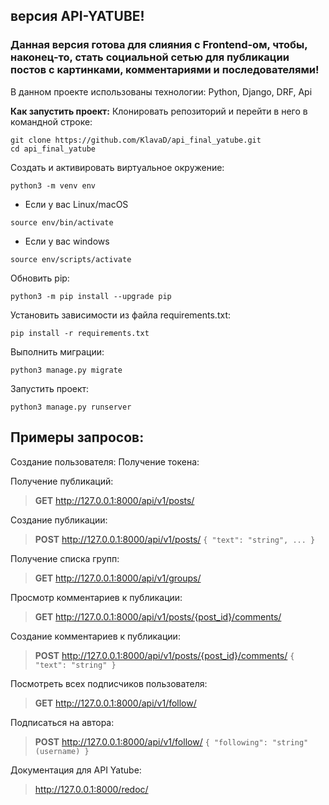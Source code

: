 ## версия API-YATUBE!
### Данная версия готова для слияния с Frontend-ом, чтобы, наконец-то, стать социальной сетью для публикации постов с картинками, комментариями и последователями!
В данном проекте использованы технологии:
Python, Django, DRF, Api

**Как запустить проект:**
Клонировать репозиторий и перейти в него в командной строке:

```
git clone https://github.com/KlavaD/api_final_yatube.git
cd api_final_yatube
```

Cоздать и активировать виртуальное окружение:
```
python3 -m venv env
```

* Если у вас Linux/macOS
```
source env/bin/activate
```

* Если у вас windows
```
source env/scripts/activate
```

Обновить pip:
```
python3 -m pip install --upgrade pip
```

Установить зависимости из файла requirements.txt:
```
pip install -r requirements.txt
```

Выполнить миграции:
```
python3 manage.py migrate
```

Запустить проект:
```
python3 manage.py runserver
```

## Примеры запросов: ##
Создание пользователя:
Получение токена:

Получение публикаций:
>**GET** http://127.0.0.1:8000/api/v1/posts/

Создание публикации:
>**POST** http://127.0.0.1:8000/api/v1/posts/
`{
  "text": "string",
  ...
}`

Получение списка групп:
>**GET** http://127.0.0.1:8000/api/v1/groups/

Просмотр комментариев к публикации:
>**GET** http://127.0.0.1:8000/api/v1/posts/{post_id}/comments/

Создание комментариев к публикации:
>**POST** http://127.0.0.1:8000/api/v1/posts/{post_id}/comments/
`{
  "text": "string"
}`

Посмотреть всех подписчиков пользователя:
>**GET** http://127.0.0.1:8000/api/v1/follow/

Подписаться на автора:
>**POST** http://127.0.0.1:8000/api/v1/follow/
`{
  "following": "string"(username)
}`

Документация для API Yatube:
> http://127.0.0.1:8000/redoc/
